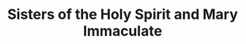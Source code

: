 ---
layout: repo
title: "Sisters of the Holy Spirit and Mary Immaculate"
id: 17320
permalink: repos/17320/
---